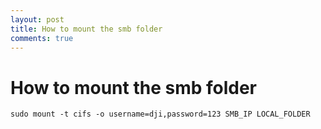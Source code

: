 ```yaml
---
layout: post
title: How to mount the smb folder
comments: true
---
```


# How to mount the smb folder 

    sudo mount -t cifs -o username=dji,password=123 SMB_IP LOCAL_FOLDER
